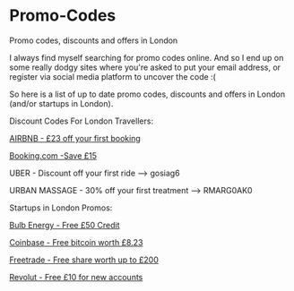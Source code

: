 # Promo-Codes

Promo codes, discounts and offers in London

I always find myself searching for promo codes online. And so I end up on some really dodgy sites where you're asked to put your email address, or register via social media platform to uncover the code :(  

So here is a list of up to date promo codes, discounts and offers in London (and/or startups in London).

Discount Codes For London Travellers: 

[AIRBNB - £23 off your first booking](https://www.airbnb.co.uk/c/ggantner?currency=GBP)


[Booking.com	-Save £15](https://www.booking.com/s/34_6/ma0gor02)


UBER - Discount off your first ride	--> gosiag6


URBAN MASSAGE - 30% off your first treatment --> RMARG0AK0

Startups in London Promos:


[Bulb Energy -	Free £50 Credit](https://www.bulb.me/malgorzatag7351)


[Coinbase - Free bitcoin worth £8.23](https://www.coinbase.com/join/gantne_2?src=ios-link)


[Freetrade -	Free share worth up to £200](https://freetrade.io/freeshare/?code=984X6US2FM&sender=PDX7Em2X)


[Revolut - Free £10 for new accounts](https://revolut.com/referral/malgorvv!G10D21)
